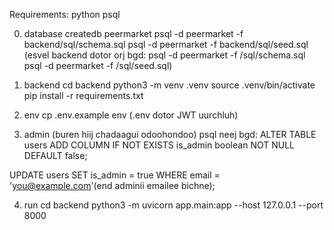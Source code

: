 Requirements:
python
psql

0. database
createdb peermarket
psql -d peermarket -f backend/sql/schema.sql
psql -d peermarket -f backend/sql/seed.sql
(esvel backend dotor orj bgd:
psql -d peermarket -f /sql/schema.sql
psql -d peermarket -f /sql/seed.sql)

1. backend
cd backend
python3 -m venv .venv
source .venv/bin/activate
pip install -r requirements.txt

2. env
cp .env.example env
(.env dotor JWT uurchluh)

3. admin (buren hiij chadaagui odoohondoo)
psql neej bgd:
ALTER TABLE users ADD COLUMN IF NOT EXISTS is_admin boolean NOT NULL DEFAULT false;

UPDATE users SET is_admin = true WHERE email = 'you@example.com'(end adminii emailee bichne);

4. run
cd backend
python3 -m uvicorn app.main:app --host 127.0.0.1 --port 8000
